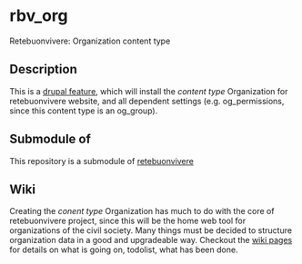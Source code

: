 rbv_org
=======
Retebuonvivere: Organization content type

Description
-----------
This is a [drupal feature][1], which will install the *content type* Organization for retebuonvivere website, and all dependent settings (e.g. og_permissions, since this content type is an og_group). 

Submodule of
------------
This repository is a submodule of [retebuonvivere][0]

Wiki
----
Creating the *conent type* Organization has much to do with the core of retebuonvivere project, since this will be the home web tool for organizations of the civil society.
Many things must be decided to structure organization data in a good and upgradeable way.
Checkout the [wiki pages][2] for details on what is going on, todolist, what has been done.

[0]: https://github.com/fonzy85vr/retebuonvivere
[1]: https://drupal.org/project/features
[2]: https://github.com/miromarchi/rbv_org/wiki
